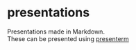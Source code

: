 # presentations

Presentations made in Markdown.  
These can be presented using [presenterm](https://github.com/mfontanini/presenterm)
